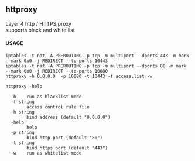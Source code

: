 ## httproxy

Layer 4 http / HTTPS proxy  
supports black and white list

#### USAGE
```shell
iptables -t nat -A PREROUTING -p tcp -m multiport --dports 443 -m mark --mark 0x0 -j REDIRECT --to-ports 10443
iptables -t nat -A PREROUTING -p tcp -m multiport --dports 80 -m mark --mark 0x0 -j REDIRECT --to-ports 10080
httproxy -h 0.0.0.0  -p 10080 -t 10443 -f access.list -w
```
```shell
httproxy -help

  -b	run as blacklist mode
  -f string
    	access control rule file
  -h string
    	bind address (default "0.0.0.0")
  -help
    	help
  -p string
    	bind http port (default "80")
  -t string
    	bind https port (default "443")
  -w	run as whitelist mode
```